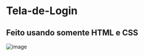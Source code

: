 <h1>Tela-de-Login</h1>

<h2>Feito usando somente HTML e CSS</h2>


![image](https://github.com/RL-Guerra/Tela-de-Login/assets/154474063/05e6e38e-2064-4586-8441-7c426daaa9d0)
